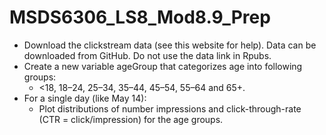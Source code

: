 # MSDS6306_LS8_Mod8.9_Prep

* Download the clickstream data (see this website for help). Data can be downloaded from GitHub. Do not use the data link in Rpubs.
* Create a new variable ageGroup that categorizes age into following groups: 
  - <18, 18–24, 25–34, 35–44, 45–54, 55–64 and 65+.
* For a single day (like May 14):
  - Plot distributions of number impressions and click-through-rate (CTR = click/impression) for the age groups.
